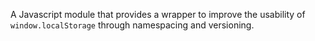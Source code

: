 A Javascript module that provides a wrapper to improve the usability
of `window.localStorage` through namespacing and versioning.
